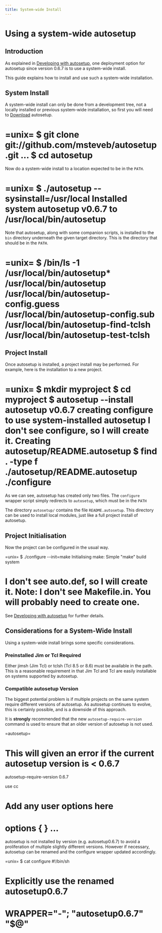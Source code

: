 ```yaml
---
title: System-wide Install
---
```


Using a system-wide **autosetup**
=========================================

Introduction
------------

As explained in [Developing with autosetup](/developer/), one deployment option for autosetup since version 0.6.7
is to use a system-wide install.

This guide explains how to install and use such a system-wide installation.

System Install
--------------

A system-wide install can only be done from a development tree, not a locally installed or previous system-wide installation,
so first you will need to [Download](/download/) autosetup.

=unix=
$ git clone git://github.com/msteveb/autosetup.git
...
$ cd autosetup
==

Now do a system-wide install to a location expected to be in the `PATH`.

=unix=
$ ./autosetup --sysinstall=/usr/local
Installed system autosetup v0.6.7 to /usr/local/bin/autosetup
==

Note that autosetup, along with some companion scripts, is installed to the `bin` directory
underneath the given target directory. This is the directory that should be in the `PATH`.

=unix=
$ /bin/ls -1 /usr/local/bin/autosetup*
/usr/local/bin/autosetup
/usr/local/bin/autosetup-config.guess
/usr/local/bin/autosetup-config.sub
/usr/local/bin/autosetup-find-tclsh
/usr/local/bin/autosetup-test-tclsh
==

Project Install
---------------

Once autosetup is installed, a project install may be performed.
For example, here is the installation to a new project.

=unix=
$ mkdir myproject
$ cd myproject
$ autosetup --install
autosetup v0.6.7 creating configure to use system-installed autosetup
I don't see configure, so I will create it.
Creating autosetup/README.autosetup
$ find . -type f
./autosetup/README.autosetup
./configure
==

As we can see, autosetup has created only two files.
The `configure` wrapper script simply redirects to `autosetup`, which must be in the `PATH`

The directory `autosetup/` contains the file `README.autosetup`. This directory can be used
to install local modules, just like a full project install of autosetup.

Project Initialisation
----------------------

Now the project can be configured in the usual way.

=unix=
$ ./configure --init=make
Initialising make: Simple "make" build system

I don't see auto.def, so I will create it.
Note: I don't see Makefile.in. You will probably need to create one.
==

See [Developing with autosetup](/developer/) for further details.

Considerations for a System-Wide Install
----------------------------------------

Using a system-wide install brings some specific considerations.

###  Preinstalled Jim or Tcl Required

Either jimsh (Jim Tcl) or tclsh (Tcl 8.5 or 8.6) must be available in the path.
This is a reasonable requirement in that Jim Tcl and Tcl are easily installable on
systems supported by autosetup.

###  Compatible autosetup Version

The biggest potential problem is if multiple projects on the same system require different
versions of autosetup. As autosetup continues to evolve, this is certainly possible, and
is a downside of this approach.

It is **strongly** recommended that the new `autosetup-require-version` command is used to
ensure that an older version of autosetup is not used.

=autosetup=
# This will given an error if the current autosetup version is < 0.6.7
autosetup-require-version 0.6.7

use cc

# Add any user options here
options {
}
...
==

autosetup is not installed by version (e.g. autosetup0.6.7) to avoid a proliferation of
multiple slightly different versions. However if necessary, autosetup can be renamed
and the configure wrapper updated accordingly.

=unix=
$ cat configure
#!/bin/sh
# Explicitly use the renamed autosetup0.6.7
WRAPPER="-"; "autosetup0.6.7" "$@"
==
